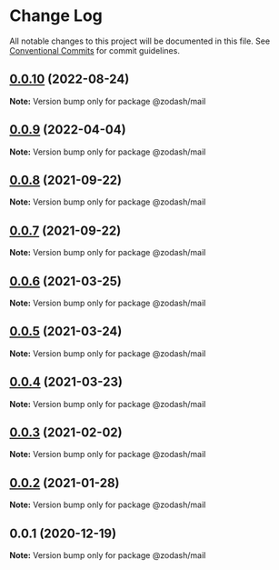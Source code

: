 # Change Log

All notable changes to this project will be documented in this file.
See [Conventional Commits](https://conventionalcommits.org) for commit guidelines.

## [0.0.10](https://github.com/zcorky/zodash/compare/@zodash/mail@0.0.9...@zodash/mail@0.0.10) (2022-08-24)

**Note:** Version bump only for package @zodash/mail





## [0.0.9](https://github.com/zcorky/zodash/compare/@zodash/mail@0.0.8...@zodash/mail@0.0.9) (2022-04-04)

**Note:** Version bump only for package @zodash/mail





## [0.0.8](https://github.com/zcorky/zodash/compare/@zodash/mail@0.0.7...@zodash/mail@0.0.8) (2021-09-22)

**Note:** Version bump only for package @zodash/mail





## [0.0.7](https://github.com/zcorky/zodash/compare/@zodash/mail@0.0.6...@zodash/mail@0.0.7) (2021-09-22)

**Note:** Version bump only for package @zodash/mail





## [0.0.6](https://github.com/zcorky/zodash/compare/@zodash/mail@0.0.5...@zodash/mail@0.0.6) (2021-03-25)

**Note:** Version bump only for package @zodash/mail





## [0.0.5](https://github.com/zcorky/zodash/compare/@zodash/mail@0.0.4...@zodash/mail@0.0.5) (2021-03-24)

**Note:** Version bump only for package @zodash/mail





## [0.0.4](https://github.com/zcorky/zodash/compare/@zodash/mail@0.0.3...@zodash/mail@0.0.4) (2021-03-23)

**Note:** Version bump only for package @zodash/mail





## [0.0.3](https://github.com/zcorky/zodash/compare/@zodash/mail@0.0.2...@zodash/mail@0.0.3) (2021-02-02)

**Note:** Version bump only for package @zodash/mail





## [0.0.2](https://github.com/zcorky/zodash/compare/@zodash/mail@0.0.1...@zodash/mail@0.0.2) (2021-01-28)

**Note:** Version bump only for package @zodash/mail





## 0.0.1 (2020-12-19)

**Note:** Version bump only for package @zodash/mail
